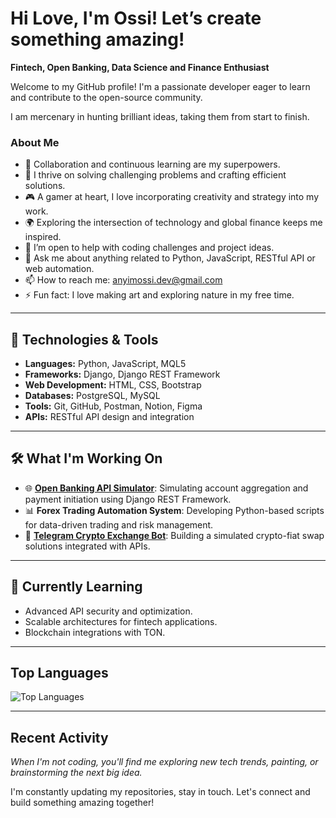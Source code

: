 # Hi Love, I'm Ossi! Let’s create something amazing!

 **Fintech, Open Banking, Data Science and Finance Enthusiast** 

Welcome to my GitHub profile! I'm a passionate developer eager to learn and contribute to the open-source community.

I am mercenary in hunting brilliant ideas, taking them from start to finish.

### About Me

- 🤝 Collaboration and continuous learning are my superpowers.
- 🌟 I thrive on solving challenging problems and crafting efficient solutions.  
- 🎮 A gamer at heart, I love incorporating creativity and strategy into my work.  
- 🌍 Exploring the intersection of technology and global finance keeps me inspired.  
- 🤔 I’m open to help with coding challenges and project ideas.
- 💬 Ask me about anything related to Python, JavaScript, RESTful API or web automation.
- 📫 How to reach me: [anyimossi.dev@gmail.com](mailto:anyimossi.dev@gmail.com)
- ⚡ Fun fact: I love making art and exploring nature in my free time.

---

## 🔧 **Technologies & Tools**

- **Languages:** Python, JavaScript, MQL5  
- **Frameworks:** Django, Django REST Framework  
- **Web Development:** HTML, CSS, Bootstrap  
- **Databases:** PostgreSQL, MySQL  
- **Tools:** Git, GitHub, Postman, Notion, Figma  
- **APIs:** RESTful API design and integration  

---

## 🛠️ **What I'm Working On**

- 🌐 **[Open Banking API Simulator](https://github.com/SilverbackOssi/Open-Banking-Api-Simulator)**: Simulating account aggregation and payment initiation using Django REST Framework.
- 📊 **Forex Trading Automation System**: Developing Python-based scripts for data-driven trading and risk management.
- 💼 **[Telegram Crypto Exchange Bot](https://github.com/SilverbackOssi/Telegram_Crypto_Exchange_Simulation)**: Building a simulated crypto-fiat swap solutions integrated with APIs.

---

## 🌱 **Currently Learning**

- Advanced API security and optimization.
- Scalable architectures for fintech applications.
- Blockchain integrations with TON.

---

## Top Languages

![Top Languages](https://github-readme-stats.vercel.app/api/top-langs/?username=SilverbackOssi&layout=compact&theme=radical)

---

## Recent Activity

<!--START_SECTION:activity-->
<!--END_SECTION:activity-->
_When I'm not coding, you'll find me exploring new tech trends, painting, or brainstorming the next big idea._

I'm constantly updating my repositories, stay in touch. Let's connect and build something amazing together!
